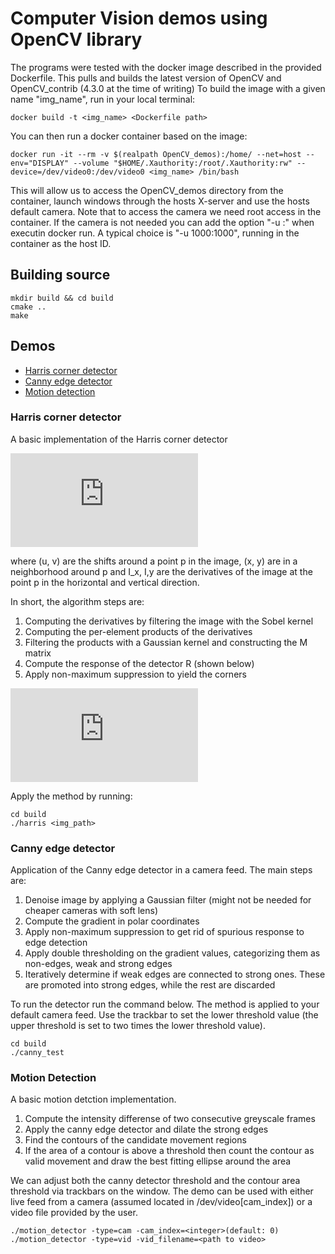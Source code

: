 # Computer Vision demos using OpenCV library

The programs were tested with the docker image described in the provided Dockerfile. This pulls and builds the latest version of OpenCV and OpenCV_contrib (4.3.0 at the time of writing) To build the image with a given name "img_name", run in your local terminal:
```
docker build -t <img_name> <Dockerfile path>
```
You can then run a docker container based on the image:
```
docker run -it --rm -v $(realpath OpenCV_demos):/home/ --net=host --env="DISPLAY" --volume "$HOME/.Xauthority:/root/.Xauthority:rw" --device=/dev/video0:/dev/video0 <img_name> /bin/bash
```
This will allow us to access the OpenCV_demos directory from the container, launch windows through the hosts X-server and use the hosts default camera.
Note that to access the camera we need root access in the container. If the camera is not needed you can add the option "-u <host uid>:<mapped uid>" when executin docker run. A typical choice is "-u 1000:1000", running in the container as the host ID.

## Building source
```
mkdir build && cd build
cmake ..
make
```

## Demos

- [Harris corner detector](https://github.com/dimodimi/OpenCV_demos#harris-corner-detector)
- [Canny edge detector](https://github.com/dimodimi/OpenCV_demos#canny-edge-detector)
- [Motion detection](https://github.com/dimodimi/OpenCV_demos#motion-detection)

### Harris corner detector
A basic implementation of the Harris corner detector

![equation](https://latex.codecogs.com/gif.latex?%5Cbegin%7Balign*%7D%20E%28u%2C%20v%29%20%26%3D%20%5Csum_%7B%28x%2C%20y%29%7D%20w%28x%2C%20y%29%20%5Ccdot%20%5Cleft%5B%20I%28x&plus;u%2C%20y&plus;v%29%20-%20I%28x%2Cy%29%20%5Cright%20%5D%5E2%20%5C%5C%20%26%3D%20%5Csum_%7B%28x%2C%20y%29%7D%20w%28x%2C%20y%29%20%5Ccdot%20%5Cleft%28%20uI_x%20-%20vI_y%20%5Cright%20%29%5E2%20%5C%5C%20%26%3D%20%5Csum_%7B%28x%2Cy%29%7D%20w%28x%2C%20y%29%20%5Cbegin%7Bbmatrix%7D%20u%26v%20%5Cend%7Bbmatrix%7D%20%5Cbegin%7Bbmatrix%7D%20I_x%5E2%20%26%20I_%7Bxy%7D%20%5C%5C%20I_%7Bxy%7D%20%26%20I_y%5E2%20%5Cend%7Bbmatrix%7D%20%5Cbegin%7Bbmatrix%7D%20u%20%5C%5C%20v%20%5Cend%7Bbmatrix%7D%20%5C%5C%20%26%3D%20%5Cbegin%7Bbmatrix%7D%20u%26v%20%5Cend%7Bbmatrix%7D%20%5Cbegin%7Bbmatrix%7D%20%5Csum_%7B%28x%2Cy%29%7D%20w%28x%2Cy%29I_x%5E2%20%26%20%5Csum_%7B%28x%2Cy%29%7D%20w%28x%2Cy%29I_%7Bxy%7D%20%5C%5C%20%5Csum_%7B%28x%2Cy%29%7D%20w%28x%2Cy%29I_%7Bxy%7D%20%26%20%5Csum_%7B%28x%2Cy%29%7D%20w%28x%2Cy%29I_%7By%5E2%7D%5Cend%7Bbmatrix%7D%20%5Cbegin%7Bbmatrix%7D%20u%20%5C%5C%20v%20%5Cend%7Bbmatrix%7D%20%5C%5C%20%26%3D%20%5Cbegin%7Bbmatrix%7D%20u%26v%20%5Cend%7Bbmatrix%7D%20M%20%5Cbegin%7Bbmatrix%7D%20u%20%5C%5C%20v%20%5Cend%7Bbmatrix%7D%20%5Cend%7Balign*%7D)

where (u, v) are the shifts around a point p in the image, (x, y) are in a neighborhood around p and I_x, I,y are the derivatives of the image at the point p in the horizontal and vertical direction.

In short, the algorithm steps are:
1. Computing the derivatives by filtering the image with the Sobel kernel
2. Computing the per-element products of the derivatives
3. Filtering the products with a Gaussian kernel and constructing the M matrix
4. Compute the response of the detector R (shown below)
5. Apply non-maximum suppression to yield the corners

![equation](https://latex.codecogs.com/gif.latex?R%20%3D%20det%28M%29%20-%20k%20%5Ccdot%20%28tr%28M%29%29%5E2)

Apply the method by running:
```
cd build
./harris <img_path>
```

### Canny edge detector
Application of the Canny edge detector in a camera feed. The main steps are:
1. Denoise image by applying a Gaussian filter (might not be needed for cheaper cameras with soft lens)
2. Compute the gradient in polar coordinates
3. Apply non-maximum suppression to get rid of spurious response to edge detection
4. Apply double thresholding on the gradient values, categorizing them as non-edges, weak and strong edges
5. Iteratively determine if weak edges are connected to strong ones. These are promoted into strong edges, while the rest are discarded

To run the detector run the command below. The method is applied to your default camera feed. Use the trackbar to set the lower threshold value (the upper threshold is set to two times the lower threshold value).
```
cd build
./canny_test
```

### Motion Detection
A basic motion detction implementation.
1. Compute the intensity differense of two consecutive greyscale frames
2. Apply the canny edge detector and dilate the strong edges
3. Find the contours of the candidate movement regions
4. If the area of a contour is above a threshold then count the contour as valid movement and draw the best fitting ellipse around the area

We can adjust both the canny detector threshold and the contour area threshold via trackbars on the window. The demo can be used with either live feed from a camera (assumed located in /dev/video[cam_index]) or a video file provided by the user.
```
./motion_detector -type=cam -cam_index=<integer>(default: 0)
./motion_detector -type=vid -vid_filename=<path to video>
```
